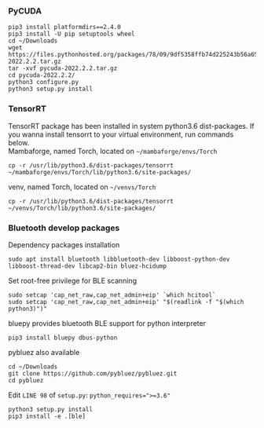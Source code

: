 ### PyCUDA
```
pip3 install platformdirs==2.4.0
pip3 install -U pip setuptools wheel
cd ~/Downloads
wget https://files.pythonhosted.org/packages/78/09/9df5358ffb74d225243b56a65ffe196de481fcd8f731f55e41f2d5d36015/pycuda-2022.2.2.tar.gz
tar -xvf pycuda-2022.2.2.tar.gz
cd pycuda-2022.2.2/
python3 configure.py
python3 setup.py install
```
### TensorRT
TensorRT package has been installed in system python3.6 dist-packages. If you wanna install tensorrt to your virtual environment, run commands below.<br>
Mambaforge, named Torch, located on `~/mambaforge/envs/Torch`
```
cp -r /usr/lib/python3.6/dist-packages/tensorrt ~/mambaforge/envs/Torch/lib/python3.6/site-packages/
```
venv, named Torch, located on `~/venvs/Torch`
```
cp -r /usr/lib/python3.6/dist-packages/tensorrt ~/venvs/Torch/lib/python3.6/site-packages/
```

### Bluetooth develop packages
Dependency packages installation
```
sudo apt install bluetooth libbluetooth-dev libboost-python-dev libboost-thread-dev libcap2-bin bluez-hcidump
```
Set root-free privilege for BLE scanning
```
sudo setcap 'cap_net_raw,cap_net_admin+eip' `which hcitool`
sudo setcap 'cap_net_raw,cap_net_admin+eip' "$(readlink -f "$(which python3)")"
```
bluepy provides bluetooth BLE support for python interpreter
```
pip3 install bluepy dbus-python
```
pybluez also available
```
cd ~/Downloads
git clone https://github.com/pybluez/pybluez.git
cd pybluez
```
Edit `LINE 98` of `setup.py`: `python_requires=">=3.6"`
```
python3 setup.py install
pip3 install -e .[ble]
```
